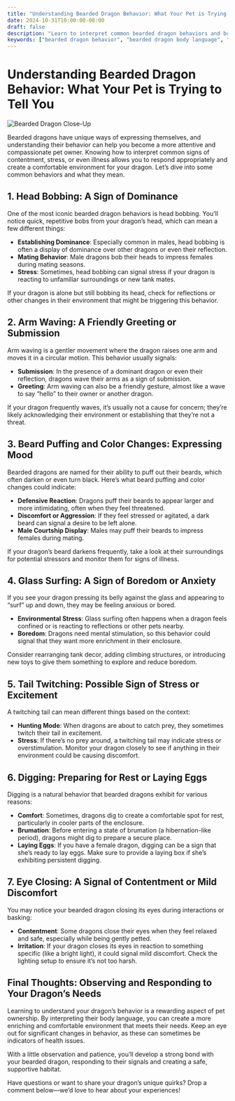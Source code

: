 ```yaml
---
title: "Understanding Bearded Dragon Behavior: What Your Pet is Trying to Tell You"
date: 2024-10-31T10:00:00-08:00
draft: false
description: "Learn to interpret common bearded dragon behaviors and body language. Understanding your pet’s signals can help you create a happier, healthier environment."
keywords: ["bearded dragon behavior", "bearded dragon body language", "understanding bearded dragon", "bearded dragon stress signs", "bearded dragon communication"]
---
```


# Understanding Bearded Dragon Behavior: What Your Pet is Trying to Tell You
![Bearded Dragon Close-Up](/images/BD-behaviour.jpg)

Bearded dragons have unique ways of expressing themselves, and understanding their behavior can help you become a more attentive and compassionate pet owner. Knowing how to interpret common signs of contentment, stress, or even illness allows you to respond appropriately and create a comfortable environment for your dragon. Let’s dive into some common behaviors and what they mean.

## 1. Head Bobbing: A Sign of Dominance

One of the most iconic bearded dragon behaviors is head bobbing. You’ll notice quick, repetitive bobs from your dragon’s head, which can mean a few different things:

- **Establishing Dominance**: Especially common in males, head bobbing is often a display of dominance over other dragons or even their reflection.
- **Mating Behavior**: Male dragons bob their heads to impress females during mating seasons.
- **Stress**: Sometimes, head bobbing can signal stress if your dragon is reacting to unfamiliar surroundings or new tank mates.

If your dragon is alone but still bobbing its head, check for reflections or other changes in their environment that might be triggering this behavior.

## 2. Arm Waving: A Friendly Greeting or Submission

Arm waving is a gentler movement where the dragon raises one arm and moves it in a circular motion. This behavior usually signals:

- **Submission**: In the presence of a dominant dragon or even their reflection, dragons wave their arms as a sign of submission.
- **Greeting**: Arm waving can also be a friendly gesture, almost like a wave to say “hello” to their owner or another dragon.

If your dragon frequently waves, it’s usually not a cause for concern; they’re likely acknowledging their environment or establishing that they’re not a threat.

## 3. Beard Puffing and Color Changes: Expressing Mood

Bearded dragons are named for their ability to puff out their beards, which often darken or even turn black. Here’s what beard puffing and color changes could indicate:

- **Defensive Reaction**: Dragons puff their beards to appear larger and more intimidating, often when they feel threatened.
- **Discomfort or Aggression**: If they feel stressed or agitated, a dark beard can signal a desire to be left alone.
- **Male Courtship Display**: Males may puff their beards to impress females during mating.

If your dragon’s beard darkens frequently, take a look at their surroundings for potential stressors and monitor them for signs of illness.

## 4. Glass Surfing: A Sign of Boredom or Anxiety

If you see your dragon pressing its belly against the glass and appearing to “surf” up and down, they may be feeling anxious or bored.

- **Environmental Stress**: Glass surfing often happens when a dragon feels confined or is reacting to reflections or other pets nearby.
- **Boredom**: Dragons need mental stimulation, so this behavior could signal that they want more enrichment in their enclosure.

Consider rearranging tank decor, adding climbing structures, or introducing new toys to give them something to explore and reduce boredom.

## 5. Tail Twitching: Possible Sign of Stress or Excitement

A twitching tail can mean different things based on the context:

- **Hunting Mode**: When dragons are about to catch prey, they sometimes twitch their tail in excitement.
- **Stress**: If there’s no prey around, a twitching tail may indicate stress or overstimulation. Monitor your dragon closely to see if anything in their environment could be causing discomfort.

## 6. Digging: Preparing for Rest or Laying Eggs

Digging is a natural behavior that bearded dragons exhibit for various reasons:

- **Comfort**: Sometimes, dragons dig to create a comfortable spot for rest, particularly in cooler parts of the enclosure.
- **Brumation**: Before entering a state of brumation (a hibernation-like period), dragons might dig to prepare a secure place.
- **Laying Eggs**: If you have a female dragon, digging can be a sign that she’s ready to lay eggs. Make sure to provide a laying box if she’s exhibiting persistent digging.

## 7. Eye Closing: A Signal of Contentment or Mild Discomfort

You may notice your bearded dragon closing its eyes during interactions or basking:

- **Contentment**: Some dragons close their eyes when they feel relaxed and safe, especially while being gently petted.
- **Irritation**: If your dragon closes its eyes in reaction to something specific (like a bright light), it could signal mild discomfort. Check the lighting setup to ensure it’s not too harsh.

## Final Thoughts: Observing and Responding to Your Dragon’s Needs

Learning to understand your dragon’s behavior is a rewarding aspect of pet ownership. By interpreting their body language, you can create a more enriching and comfortable environment that meets their needs. Keep an eye out for significant changes in behavior, as these can sometimes be indicators of health issues. 

With a little observation and patience, you’ll develop a strong bond with your bearded dragon, responding to their signals and creating a safe, supportive habitat.

Have questions or want to share your dragon’s unique quirks? Drop a comment below—we’d love to hear about your experiences!
